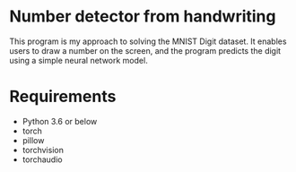 # Number detector from handwriting

This program is my approach to solving the MNIST Digit dataset. It enables users to draw a number on the screen, and the program predicts the digit using a simple neural network model.


# Requirements
- Python 3.6 or below
- torch
- pillow
- torchvision
- torchaudio
